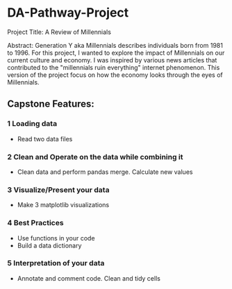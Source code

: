 # DA-Pathway-Project

Project Title:
A Review of Millennials 

Abstract:
Generation Y aka Millennials describes individuals born from 1981 to 1996. For this project, I wanted to explore the impact of Millennials on our current culture and economy. I was inspired by various news articles that contributed to the "millennials ruin everything" internet phenomenon. This version of the project focus on how the economy looks through the eyes of Millennials.

## Capstone Features:

### 1 Loading data
  - Read two data files
### 2 Clean and Operate on the data while combining it
  - Clean data and perform pandas merge. Calculate new values
### 3 Visualize/Present your data
  - Make 3 matplotlib visualizations 
### 4 Best Practices
  - Use functions in your code
  - Build a data dictionary
### 5 Interpretation of your data
  - Annotate and comment code. Clean and tidy cells

